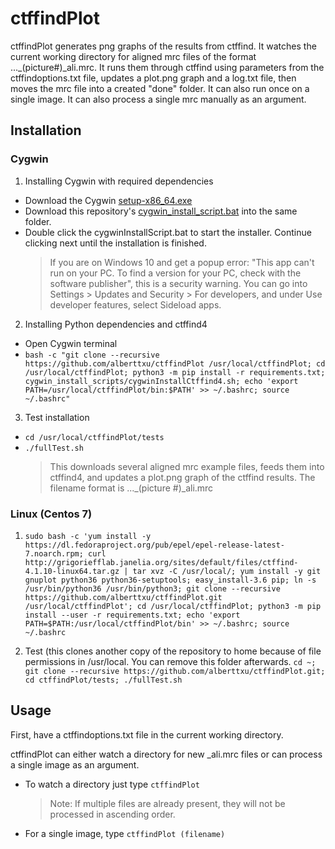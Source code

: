 # ctffindPlot

ctffindPlot generates png graphs of the results from ctffind. It watches the current working directory for aligned mrc files of the format ...\_(picture#)\_ali.mrc. It runs them through ctffind using parameters from the ctffindoptions.txt file, updates a plot.png graph and a log.txt file, then moves the mrc file into a created "done" folder. It can also run once on a single image. It can also process a single mrc manually as an argument.

## Installation

### Cygwin
1. Installing Cygwin with required dependencies
- Download the Cygwin [setup-x86_64.exe](https://cygwin.com/setup-x86_64.exe)
- Download this repository's [cygwin_install_script.bat](https://cdn.rawgit.com/alberttxu/ctffindPlot/d9ec4e9f/cygwin_install_scripts/cygwinInstallScript.bat)
  into the same folder.
- Double click the cygwinInstallScript.bat to start the installer. Continue clicking next until the installation is finished.
  > If you are on Windows 10 and get a popup error: "This app can't run on your PC. To find a version for your PC, check with the software publisher", this is a security warning. You can go into Settings > Updates and Security > For developers, and under Use developer features, select Sideload apps.

2. Installing Python dependencies and ctffind4
- Open Cygwin terminal
- `bash -c "git clone --recursive https://github.com/alberttxu/ctffindPlot /usr/local/ctffindPlot; cd /usr/local/ctffindPlot; python3 -m pip install -r requirements.txt; cygwin_install_scripts/cygwinInstallCtffind4.sh; echo 'export PATH=/usr/local/ctffindPlot/bin:$PATH' >> ~/.bashrc; source ~/.bashrc"`

3. Test installation
- `cd /usr/local/ctffindPlot/tests`
- `./fullTest.sh`
  > This downloads several aligned mrc example files, feeds them into ctffind4, and updates a plot.png graph of the ctffind results. The filename format is ...\_(picture #)\_ali.mrc

### Linux (Centos 7)
1. `sudo bash -c 'yum install -y https://dl.fedoraproject.org/pub/epel/epel-release-latest-7.noarch.rpm; curl http://grigoriefflab.janelia.org/sites/default/files/ctffind-4.1.10-linux64.tar.gz | tar xvz -C /usr/local/; yum install -y git gnuplot python36 python36-setuptools; easy_install-3.6 pip; ln -s /usr/bin/python36 /usr/bin/python3; git clone --recursive https://github.com/alberttxu/ctffindPlot.git /usr/local/ctffindPlot'; cd /usr/local/ctffindPlot; python3 -m pip install --user -r requirements.txt; echo 'export PATH=$PATH:/usr/local/ctffindPlot/bin' >> ~/.bashrc; source ~/.bashrc`

2. Test (this clones another copy of the repository to home because of file permissions in /usr/local. You can remove this folder afterwards.
`cd ~; git clone --recursive https://github.com/alberttxu/ctffindPlot.git; cd ctffindPlot/tests; ./fullTest.sh`

## Usage

First, have a ctffindoptions.txt file in the current working directory.

ctffindPlot can either watch a directory for new \_ali.mrc files or can process a single image as an argument.
- To watch a directory just type `ctffindPlot`
  > Note: If multiple files are already present, they will not be processed in ascending order.
- For a single image, type `ctffindPlot (filename)`


